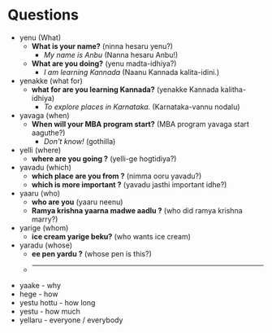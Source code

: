 # Questions

- yenu (What)
    - **What is your name?** (ninna hesaru yenu?)
        - *My name is Anbu* (Nanna hesaru Anbu!)
    - **What are you doing?** (yenu madta-idhiya?)
        - *I am learning Kannada* (Naanu Kannada kalita-idini.)
- yenakke (what for)
    - **what for are you learning Kannada?** (yenakke Kannada kalitha-idhiya)
        - *To explore places in Karnataka.* (Karnataka-vannu nodalu)
- yavaga (when)
    - **When will your MBA program start?** (MBA program yavaga start aaguthe?)
        - *Don't know!* (gothilla)
- yelli (where)
    - **where are you going ?** (yelli-ge hogtidiya?)
- yavadu (which)
    - **which place are you from ?** (nimma ooru yavadu?)
    - **which is more important ?** (yavadu jasthi important idhe?) 
- yaaru (who)
    - **who are you** (yaaru neenu)
    - **Ramya krishna yaarna madwe aadlu ?** (who did ramya krishna marry?)
- yarige (whom)
    - **ice cream yarige beku?** (who wants ice cream)    
- yaradu (whose)
    - **ee pen yardu ?** (whose pen is this?)
    - ****
- yaake - why
- hege - how
- yestu hottu - how long
- yestu - how much
- yellaru - everyone / everybody 
